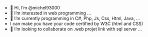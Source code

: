 - 👋 Hi, I’m @michel93000
- 👀 I’m interested in web programming ...
- 🌱 I’m currently programming in C#, Php, Js, Css, Html, Java, ...
- I can make you have your code certified by W3C (html and CSS)
- 💞️ I’m looking to collaborate on .web projet  link with sql server ...

<!---
michel93000/michel93000 is a ✨ special ✨ repository because its `README.md` (this file) appears on your GitHub profile.
You can click the Preview link to take a look at your changes.
--->
